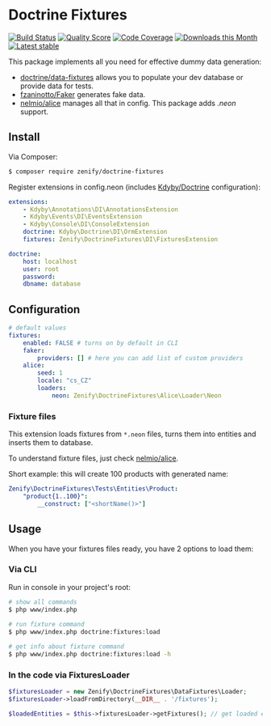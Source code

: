 # Doctrine Fixtures

[![Build Status](https://img.shields.io/travis/Zenify/DoctrineFixtures.svg?style=flat-square)](https://travis-ci.org/Zenify/DoctrineFixtures)
[![Quality Score](https://img.shields.io/scrutinizer/g/Zenify/DoctrineFixtures.svg?style=flat-square)](https://scrutinizer-ci.com/g/Zenify/DoctrineFixtures)
[![Code Coverage](https://img.shields.io/scrutinizer/coverage/g/Zenify/DoctrineFixtures.svg?style=flat-square)](https://scrutinizer-ci.com/g/Zenify/DoctrineFixtures)
[![Downloads this Month](https://img.shields.io/packagist/dm/zenify/doctrine-fixtures.svg?style=flat-square)](https://packagist.org/packages/zenify/doctrine-fixtures)
[![Latest stable](https://img.shields.io/packagist/v/zenify/doctrine-fixtures.svg?style=flat-square)](https://packagist.org/packages/zenify/doctrine-fixtures)


This package implements all you need for effective dummy data generation:

- [doctrine/data-fixtures](https://github.com/doctrine/data-fixtures) allows you to populate your dev database or provide data for tests.
- [fzaninotto/Faker](https://github.com/fzaninotto/Faker) generates fake data.
- [nelmio/alice](https://github.com/nelmio/alice) manages all that in config. This package adds *.neon* support.


## Install

Via Composer:

```sh
$ composer require zenify/doctrine-fixtures
```

Register extensions in config.neon (includes [Kdyby/Doctrine](https://github.com/kdyby/doctrine) configuration):

```yaml
extensions:
    - Kdyby\Annotations\DI\AnnotationsExtension
    - Kdyby\Events\DI\EventsExtension
    - Kdyby\Console\DI\ConsoleExtension
    doctrine: Kdyby\Doctrine\DI\OrmExtension
	fixtures: Zenify\DoctrineFixtures\DI\FixturesExtension

doctrine:
    host: localhost
    user: root
    password: 
    dbname: database
```


## Configuration

```yaml
# default values
fixtures:
	enabled: FALSE # turns on by default in CLI
	faker:
		providers: [] # here you can add list of custom providers
	alice:
		seed: 1
		locale: "cs_CZ"
		loaders:
			neon: Zenify\DoctrineFixtures\Alice\Loader\Neon
```


### Fixture files 

This extension loads fixtures from `*.neon` files, turns them into entities and inserts them to database.

To understand fixture files, just check [nelmio/alice](https://github.com/nelmio/alice).

Short example: this will create 100 products with generated name:

```yaml
Zenify\DoctrineFixtures\Tests\Entities\Product:
	"product{1..100}":
		__construct: ["<shortName()>"]
```


## Usage

When you have your fixtures files ready, you have 2 options to load them:

### Via CLI

Run in console in your project's root:

```sh
# show all commands
$ php www/index.php
 
# run fixture command 
$ php www/index.php doctrine:fixtures:load 

# get info about fixture command 
$ php www/index.php doctrine:fixtures:load -h 
```

### In the code via FixturesLoader 

```php
$fixturesLoader = new Zenify\DoctrineFixtures\DataFixtures\Loader;
$fixturesLoader->loadFromDirectory(__DIR__ . '/fixtures');

$loadedEntities = $this->fixturesLoader->getFixtures(); // get loaded entities
```
